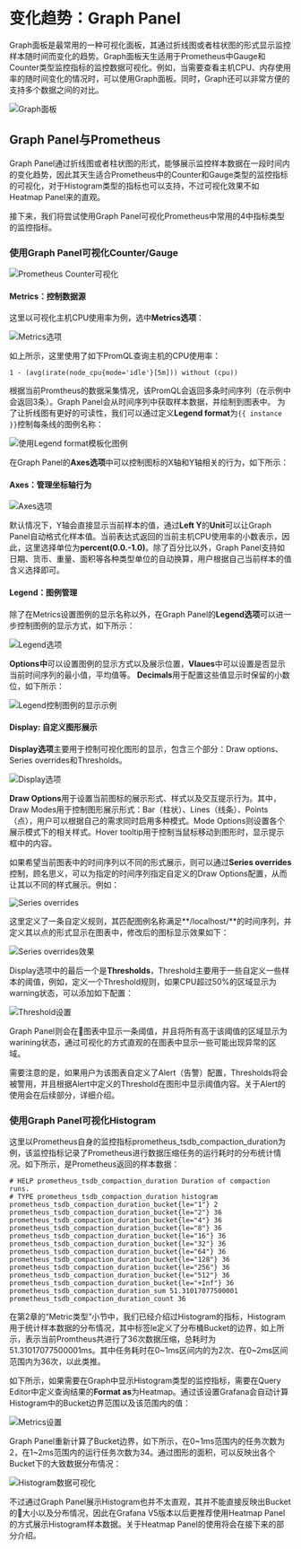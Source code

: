 # 变化趋势：Graph Panel

Graph面板是最常用的一种可视化面板，其通过折线图或者柱状图的形式显示监控样本随时间而变化的趋势。Graph面板天生适用于Prometheus中Gauge和Counter类型监控指标的监控数据可视化。例如，当需要查看主机CPU、内存使用率的随时间变化的情况时，可以使用Graph面板。同时，Graph还可以非常方便的支持多个数据之间的对比。

![Graph面板](http://p2n2em8ut.bkt.clouddn.com/grafana_graph_panel.png)

## Graph Panel与Prometheus

Graph Panel通过折线图或者柱状图的形式，能够展示监控样本数据在一段时间内的变化趋势，因此其天生适合Prometheus中的Counter和Gauge类型的监控指标的可视化，对于Histogram类型的指标也可以支持，不过可视化效果不如Heatmap Panel来的直观。

接下来，我们将尝试使用Graph Panel可视化Prometheus中常用的4中指标类型的监控指标。

### 使用Graph Panel可视化Counter/Gauge

![Prometheus Counter可视化](http://p2n2em8ut.bkt.clouddn.com/grafana_graph_counter_demo_v2.png)

#### Metrics：控制数据源

这里以可视化主机CPU使用率为例，选中**Metrics选项**：

![Metrics选项](http://p2n2em8ut.bkt.clouddn.com/grafana_graph_counter_demo_metrics.png)

如上所示，这里使用了如下PromQL查询主机的CPU使用率：

```
1 - (avg(irate(node_cpu{mode='idle'}[5m])) without (cpu))
```

根据当前Promtheus的数据采集情况，该PromQL会返回多条时间序列（在示例中会返回3条）。Graph Panel会从时间序列中获取样本数据，并绘制到图表中。 为了让折线图有更好的可读性，我们可以通过定义**Legend format**为```{{ instance }}```控制每条线的图例名称：

![使用Legend format模板化图例](http://p2n2em8ut.bkt.clouddn.com/grafana_graph_counter_demo_metrics_legend.png)

在Graph Panel的**Axes选项**中可以控制图标的X轴和Y轴相关的行为，如下所示：

#### Axes：管理坐标轴行为

![Axes选项](http://p2n2em8ut.bkt.clouddn.com/grafana_graph_counter_demo_axes.png)

默认情况下，Y轴会直接显示当前样本的值，通过**Left Y**的**Unit**可以让Graph Panel自动格式化样本值。当前表达式返回的当前主机CPU使用率的小数表示，因此，这里选择单位为**percent(0.0.-1.0)**。除了百分比以外，Graph Panel支持如日期、货币、重量、面积等各种类型单位的自动换算，用户根据自己当前样本的值含义选择即可。

#### Legend：图例管理

除了在Metrics设置图例的显示名称以外，在Graph Panel的**Legend选项**可以进一步控制图例的显示方式，如下所示：

![Legend选项](http://p2n2em8ut.bkt.clouddn.com/grafana_graph_counter_demo_legend.png)

**Options中**可以设置图例的显示方式以及展示位置，**Vlaues**中可以设置是否显示当前时间序列的最小值，平均值等。 **Decimals**用于配置这些值显示时保留的小数位，如下所示：

![Legend控制图例的显示示例](http://p2n2em8ut.bkt.clouddn.com/grafana_graph_counter_demo_legend_sample.png)

#### Display: 自定义图形展示

**Display选项**主要用于控制可视化图形的显示，包含三个部分：Draw options、Series overrides和Thresholds。

![Display选项](http://p2n2em8ut.bkt.clouddn.com/grafana_graph_counter_demo_display_draw.png)

**Draw Options**用于设置当前图标的展示形式、样式以及交互提示行为。其中，Draw Modes用于控制图形展示形式：Bar（柱状）、Lines（线条）、Points（点），用户可以根据自己的需求同时启用多种模式。Mode Options则设置各个展示模式下的相关样式。Hover tooltip用于控制当鼠标移动到图形时，显示提示框中的内容。

如果希望当前图表中的时间序列以不同的形式展示，则可以通过**Series overrides**控制，顾名思义，可以为指定的时间序列指定自定义的Draw Options配置，从而让其以不同的样式展示。例如：

![Series overrides](http://p2n2em8ut.bkt.clouddn.com/grafana_series_overrides.png)

这里定义了一条自定义规则，其匹配图例名称满足**/localhost/**的时间序列，并定义其以点的形式显示在图表中，修改后的图标显示效果如下：

![Series overrides效果](http://p2n2em8ut.bkt.clouddn.com/grafana_series_overrides_demo.png)

Display选项中的最后一个是**Thresholds**，Threshold主要用于一些自定义一些样本的阈值，例如，定义一个Threshold规则，如果CPU超过50%的区域显示为warning状态，可以添加如下配置：

![Threshold设置](http://p2n2em8ut.bkt.clouddn.com/grafana_thresholds_demo.png)

Graph Panel则会在图表中显示一条阈值，并且将所有高于该阈值的区域显示为warining状态，通过可视化的方式直观的在图表中显示一些可能出现异常的区域。

需要注意的是，如果用户为该图表自定义了Alert（告警）配置，Thresholds将会被警用，并且根据Alert中定义的Threshold在图形中显示阈值内容。关于Alert的使用会在后续部分，详细介绍。

### 使用Graph Panel可视化Histogram

这里以Prometheus自身的监控指标prometheus_tsdb_compaction_duration为例，该监控指标记录了Prometheus进行数据压缩任务的运行耗时的分布统计情况。如下所示，是Prometheus返回的样本数据：

```
# HELP prometheus_tsdb_compaction_duration Duration of compaction runs.
# TYPE prometheus_tsdb_compaction_duration histogram
prometheus_tsdb_compaction_duration_bucket{le="1"} 2
prometheus_tsdb_compaction_duration_bucket{le="2"} 36
prometheus_tsdb_compaction_duration_bucket{le="4"} 36
prometheus_tsdb_compaction_duration_bucket{le="8"} 36
prometheus_tsdb_compaction_duration_bucket{le="16"} 36
prometheus_tsdb_compaction_duration_bucket{le="32"} 36
prometheus_tsdb_compaction_duration_bucket{le="64"} 36
prometheus_tsdb_compaction_duration_bucket{le="128"} 36
prometheus_tsdb_compaction_duration_bucket{le="256"} 36
prometheus_tsdb_compaction_duration_bucket{le="512"} 36
prometheus_tsdb_compaction_duration_bucket{le="+Inf"} 36
prometheus_tsdb_compaction_duration_sum 51.31017077500001
prometheus_tsdb_compaction_duration_count 36
```

在第2章的“Metric类型”小节中，我们已经介绍过Histogram的指标，Histogram用于统计样本数据的分布情况，其中标签le定义了分布桶Bucket的边界，如上所示，表示当前Promtheus共进行了36次数据压缩，总耗时为51.31017077500001ms。其中任务耗时在0~1ms区间内的为2次、在0~2ms区间范围内为36次，以此类推。

如下所示，如果需要在Graph中显示Histogram类型的监控指标，需要在Query Editor中定义查询结果的**Format as**为Heatmap。通过该设置Grafana会自动计算Histogram中的Bucket边界范围以及该范围内的值：

![Metrics设置](http://p2n2em8ut.bkt.clouddn.com/grafana_bucket_setting.png)

Graph Panel重新计算了Bucket边界，如下所示，在0~1ms范围内的任务次数为2，在1~2ms范围内的运行任务次数为34。通过图形的面积，可以反映出各个Bucket下的大致数据分布情况：

![Histogram数据可视化](http://p2n2em8ut.bkt.clouddn.com/grafana_bucket_demo.png)

不过通过Graph Panel展示Histogram也并不太直观，其并不能直接反映出Bucket的大小以及分布情况，因此在Grafana V5版本以后更推荐使用Heatmap Panel的方式展示Histogram样本数据。关于Heatmap Panel的使用将会在接下来的部分介绍。
